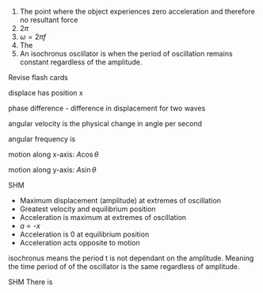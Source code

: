 1. The point where the object experiences zero acceleration and therefore no resultant force
2. $2\pi$
3. $\omega=2\pi f$
4. The 
5. An isochronus oscillator is when the period of oscillation remains constant regardless of the amplitude. 

Revise flash cards

displace has position x

phase difference - difference in displacement for two waves

angular velocity is the physical change in angle per second

angular frequency is 

motion along x-axis:
$A\cos\theta$

motion along y-axis:
$A\sin \theta$

SHM
- Maximum displacement (amplitude) at extremes of oscillation
- Greatest velocity and equilibrium position
- Acceleration is maximum at extremes of oscillation
- $a$ $\propto$ -$x$
- Acceleration is 0 at equilibrium position 
- Acceleration acts opposite to motion


isochronus means the period t is not dependant on the amplitude. Meaning the time period of of the oscillator is the same regardless of amplitude.

SHM
There is 